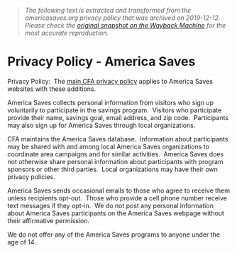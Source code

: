 > *The following text is extracted and transformed from the americasaves.org privacy policy that was archived on 2019-12-12. Please check the [original snapshot on the Wayback Machine](https://web.archive.org/web/20191212100022id_/https%3A//americasaves.org/learn-more-about-us/privacy-policy) for the most accurate reproduction.*

# Privacy Policy - America Saves

Privacy Policy:  The [main CFA privacy policy](http://consumerfed.org/privacy-policy/) applies to America Saves websites with these additions.

America Saves collects personal information from visitors who sign up voluntarily to participate in the savings program.  Visitors who participate provide their name, savings goal, email address, and zip code.  Participants may also sign up for America Saves through local organizations.

CFA maintains the America Saves database.  Information about participants may be shared with and among local America Saves organizations to coordinate area campaigns and for similar activities.  America Saves does not otherwise share personal information about participants with program sponsors or other third parties.  Local organizations may have their own privacy policies.

America Saves sends occasional emails to those who agree to receive them unless recipients opt-out.  Those who provide a cell phone number receive text messages if they opt-in.  We do not post any personal information about America Saves participants on the America Saves webpage without their affirmative permission.

We do not offer any of the America Saves programs to anyone under the age of 14.
